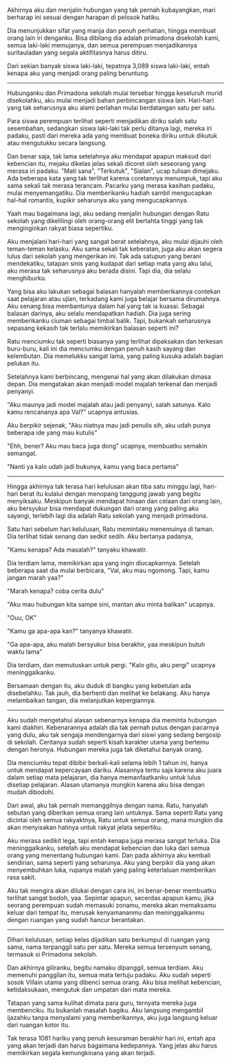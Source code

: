 Akhirnya aku dan menjalin hubungan yang tak pernah kubayangkan, mari berharap ini sesuai dengan harapan di pelosok hatiku.

Dia menunjukkan sifat yang manja dan penuh perhatian, hingga membuat orang lain iri denganku. Bisa dibilang dia adalah primadona disekolah kami, semua laki-laki memujanya, dan semua perempuan menjadikannya suritauladan yang segala aktifitasnya harus ditiru.

Dari sekian banyak siswa laki-laki, tepatnya 3,089 siswa laki-laki, entah kenapa aku yang menjadi orang paling beruntung. 

---

Hubunganku dan Primadona sekolah mulai tersebar hingga keseluruh murid disekolahku, aku mulai menjadi bahan perbincangan siswa lain. Hari-hari yang tak seharusnya aku alami perlahan mulai berdatangan satu per satu.

Para siswa perempuan terlihat seperti menjadikan diriku salah satu sesembahan, sedangkan siswa laki-laki tak perlu ditanya lagi, mereka iri padaku, pasti dari mereka ada yang membuat boneka diriku untuk dikutuk atau mengutukku secara langsung.

Dan benar saja, tak lama setelahnya aku mendapat apapun maksud dari kebencian itu, mejaku dikelas jelas sekali dicoret oleh seseorang yang merasa iri padaku. "Mati sana", "Terkutuk", "Sialan", ucap tulisan dimejaku. Ada beberapa kata yang tak terlihat karena coretannya menumpuk, tapi aku sama sekali tak merasa terancam. Pacarku yang merasa kasihan padaku, mulai menyemangatiku. Dia memberikanku hadiah sambil mengucapkan hal-hal romantis, kupikir seharunya aku yang mengucapkannya.

Yaah mau bagaimana lagi, aku sedang menjalin hubungan dengan Ratu sekolah yang dikelilingi oleh orang-orang elit bertahta tinggi yang tak menginginkan rakyat biasa sepertiku.

Aku menjalani hari-hari yang sangat berat setelahnya, aku mulai dijauhi oleh teman-teman kelasku. Aku sama sekali tak keberatan, juga aku akan segera lulus dari sekolah yang mengerikan ini. Tak ada satupun yang berani mendekatiku, tatapan sinis yang kudapat dari setiap mata yang aku lalui, aku merasa tak seharusnya aku berada disini. Tapi dia, dia selalu menghiburku.

Yang bisa aku lakukan sebagai balasan hanyalah memberikannya contekan saat pelajaran atau ujian, terkadang kami juga belajar bersama dirumahnya. Aku senang bisa membantunya dalam hal yang tak ia kuasai. Sebagai balasan darinya, aku selalu mendapatkan hadiah. Dia juga sering memberikanku ciuman sebagai timbal balik. Tapi, bukankah seharusnya sepasang kekasih tak terlalu memikirkan balasan seperti ini?

Ratu menciumku tak seperti biasanya yang terlihat dipaksakan dan terkesan buru-buru, kali ini dia menciumku dengan penuh kasih sayang dan kelembutan. Dia memelukku sangat lama, yang paling kusuka adalah bagian pelukan itu.

Setelahnya kami berbincang, mengenai hal yang akan dilakukan dimasa depan. Dia mengatakan akan menjadi model majalah terkenal dan menjadi penyanyi.

"Aku maunya jadi model majalah atau jadi penyanyi, salah satunya. Kalo kamu rencananya apa Val?" ucapnya antusias.

Aku berpikir sejenak, "Aku niatnya mau jadi penulis sih, aku udah punya beberapa ide yang mau kutulis"

"Ehh, bener? Aku mau baca juga dong" ucapnya, membuatku semakin semangat.

"Nanti ya kalo udah jadi bukunya, kamu yang baca pertama"

---

Hingga akhirnya tak terasa hari kelulusan akan tiba satu minggu lagi, hari-hari berat itu kulalui dengan menopang tanggung jawab yang begitu menyiksaku. Meskipun banyak mendapat hinaan dan celaan dari orang lain, aku bersyukur bisa mendapat dukungan dari orang yang paling aku sayangi, terlebih lagi dia adalah Ratu sekolah yang menjadi primadona.

Satu hari sebelum hari kelulusan, Ratu memintaku menemuinya di taman. Dia terlihat tidak senang dan sedkit sedih. Aku bertanya padanya,

"Kamu kenapa? Ada masalah?" tanyaku khawatir.

Dia terdiam lama, memikirkan apa yang ingin diucapkannya. Setelah beberapa saat dia mulai berbicara, "Val, aku mau ngomong. Tapi, kamu jangan marah yaa?"

"Marah kenapa? coba cerita dulu"

"Aku mau hubungan kita sampe sini, mantan aku minta balikan" ucapnya.

"Ouu, OK"

"Kamu ga apa-apa kan?" tanyanya khawatir.

"Ga apa-apa, aku malah bersyukur bisa berakhir, yaa meskipun butuh waktu lama"

Dia terdiam, dan memutuskan untuk pergi. "Kalo gitu, aku pergi" ucapnya meninggalkanku.

Bersamaan dengan itu, aku duduk di bangku yang kebetulan ada disebelahku. Tak jauh, dia berhenti dan melihat ke belakang. Aku hanya melambaikan tangan, dia melanjutkan kepergiannya.

---

Aku sudah mengetahui alasan sebenarnya kenapa dia meminta hubungan kami diakhiri. Kebenarannya adalah dia tak pernah putus dengan pacarnya yang dulu, aku tak sengaja mendengarnya dari siswi yang sedang bergosip di sekolah. Ceritanya sudah seperti kisah karakter utama yang bertemu dengan heronya. Hubungan mereka juga tak diketahui banyak orang.

Dia menciumku tepat dibibir berkali-kali selama lebih 1 tahun ini, hanya untuk mendapat kepercayaan dariku. Alasannya tentu saja karena aku juara dalam setiap mata pelajaran, dia hanya memanfaatkanku untuk lulus disetiap pelajaran. Alasan utamanya mungkin karena aku bisa dengan mudah dibodohi.

Dari awal, aku tak pernah memanggilnya dengan nama. Ratu, hanyalah sebutan yang diberikan semua orang lain untuknya. Sama seperti Ratu yang dicintai oleh semua rakyaktnya, Ratu untuk semua orang, mana mungkin dia akan menyisakan hatinya untuk rakyat jelata sepertiku.

Aku merasa sedikit lega, tapi entah kenapa juga merasa sangat terluka. Dia meninggalkanku, setelah aku mendapat kebencian dan luka dari semua orang yang menentang hubungan kami. Dan pada akhirnya aku kembali sendirian, sama seperti yang seharunya. Aku yang berpikir dia yang akan menyembuhkan luka, rupanya malah yang paling keterlaluan memberikan rasa sakit.

Aku tak mengira akan dilukai dengan cara ini, ini benar-benar membuatku terlihat sangat bodoh, yaa. Sepintar apapun, secerdas apapun kamu, jika seorang perempuan sudah memasuki zonamu, mereka akan memaksamu keluar dari tempat itu, merusak kenyamananmu dan meninggalkanmu dengan ruangan yang sudah hancur berantakan.

---

Dihari kelulusan, setiap kelas dijadikan satu berkumpul di ruangan yang sama, nama terpanggil satu per satu. Mereka semua tersenyum senang, termasuk si Primadona sekolah.

Dan akhirnya giliranku, begitu namaku dipanggil, semua terdiam. Aku memenuhi panggilan itu, semua mata tertuju padaku. Aku sudah seperti sosok Villain utama yang dibenci semua orang. Aku bisa melihat kebencian, ketidaksukaan, mengutuk dan umpatan dari mata mereka.

Tatapan yang sama kulihat dimata para guru, ternyata mereka juga membenciku. Itu bukanlah masalah bagiku. Aku langsung mengambil ijazahku tanpa menyalami yang memberikannya, aku juga langsung keluar dari ruangan kotor itu.

Tak terasa 1081 hariku yang penuh kesuraman berakhir hari ini, entah apa yang akan terjadi dan harus bagaimana kedepannya. Yang jelas aku harus memikirkan segala kemungkinana yang akan terjadi.